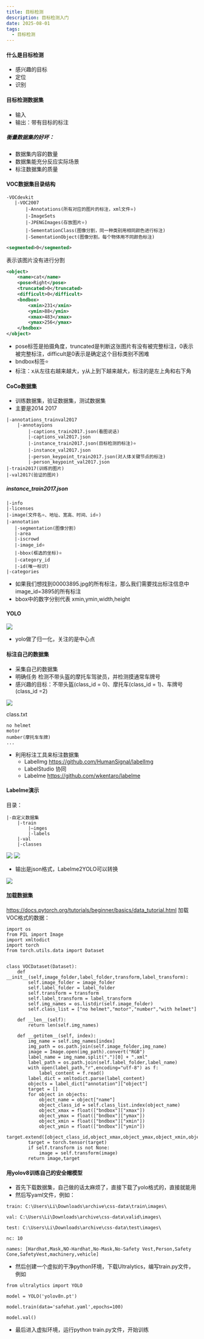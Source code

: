 ```yaml
---
title: 目标检测
description: 目标检测入门
date: 2025-08-01
tags:
  - 目标检测
---
```


#### 什么是目标检测
* 感兴趣的目标
* 定位
* 识别

#### 目标检测数据集
* 输入
* 输出：带有目标的标注
##### 衡量数据集的好坏：
* 数据集内容的数量
* 数据集能充分反应实际场景
* 标注数据集的质量 

#### VOC数据集目录结构
``` tree
-VOCdevkit
   |-VOC2007
       |-Annotations(所有对应的图片的标注，xml文件⭐)
       |-ImageSets
       |-JPENGImages(存放图片⭐)
       |-SementationClass(图像分割，同一种类别用相同颜色进行标注)
       |-SementationObject(图像分割，每个物体用不同颜色标注)
```
```xml
<segmented>0</segmented>
```
表示该图片没有进行分割
```xml
<object>
    <name>cat</name>
    <pose>Right</pose>
    <truncated>0</truncated>
    <difficult>0</difficult>
    <bndbox>
        <xmin>231</xmin>
        <ymin>88</ymin>
        <xmax>483</xmax>
        <ymax>256</ymax>
    </bndbox>
</object>
```
* pose标签是拍摄角度，truncated是判断这张图片有没有被完整标注，0表示被完整标注，difficult是0表示是确定这个目标类别不困难
* bndbox标签⭐
* 标注：x从左往右越来越大，y从上到下越来越大，标注的是左上角和右下角

#### CoCo数据集
* 训练数据集，验证数据集，测试数据集
* 主要是2014 2017
```
|-annotations_trainval2017
    |-annotayions
        |-captions_train2017.json(看图说话)
        |-captions_val2017.json
        |-instance_train2017.json(目标检测的标注)⭐
        |-instance_val2017.json
        |-person_keypoint_train2017.json(对人体关键节点的标注)
        |-person_keypoint_val2017.json
|-train2017(训练的图片)
|-val2017(验证的图片)
```
##### instance_train2017.json
```
|-info
|-licenses
|-image(文件名⭐、地址、宽高、时间、id⭐)
|-annotation
   |-segmentation(图像分割)
   |-area
   |-iscrowd
   |-image_id⭐
   |-bbox(框选的坐标)⭐
   |-category_id
   |-id(唯一标识)
|-categories
```
* 如果我们想找到00003895.jpg的所有标注，那么我们需要找出标注信息中image_id=3895的所有标注
* bbox中的数字分别代表 xmin,ymin,width,height
#### YOLO

<img src="/public/目标检测1.jpg">

* yolo做了归一化，关注的是中心点
#### 标注自己的数据集
* 采集自己的数据集
* 明确任务 检测不带头盔的摩托车驾驶员，并检测摸通常车牌号
* 感兴趣的目标：不带头盔(class_id = 0)、摩托车(class_id = 1)、车牌号(class_id =2)


<img src="/public/目标检测2.png">

class.txt
```
no helmet
motor
number(摩托车车牌)
...
```
* 利用标注工具来标注数据集
   * Labellmg https://github.com/HumanSignal/labelImg
   * LabelStudio 协同
   * Labelme  https://github.com/wkentaro/labelme
#### Labelme演示
目录：
```
|-自定义数据集
    |-train
        |—imges
        |-labels
    |-val
    |-classes
```
<img src="/public/目标检测4.png">
<img src="/public/目标检测3.png">

* 输出是json格式，Labelme2YOLO可以转换

<img src="/public/目标检测5.jpg">

#### 加载数据集
https://docs.pytorch.org/tutorials/beginner/basics/data_tutorial.html
加载VOC格式的数据：
```
import os
from PIL import Image
import xmltodict
import torch
from torch.utils.data import Dataset


class VOCDataset(Dataset):
    def __init__(self,image_folder,label_folder,transform,label_transform):
        self.image_folder = image_folder
        self.label_folder = label_folder
        self.transform = transform
        self.label_transform = label_transform
        self.img_names = os.listdir(self.image_folder)
        self.class_list = ["no helmet","motor","number","with helmet"]

    def __len__(self):
        return len(self.img_names)

    def __getitem__(self, index):
        img_name = self.img_names[index]
        img_path = os.path.join(self.image_folder,img_name)
        image = Image.open(img_path).convert("RGB")
        label_name = img_name.split(".")[0] + ".xml"
        label_path = os.path.join(self.label_folder,label_name)
        with open(label_path,"r",encoding="utf-8") as f:
            label_content = f.read()
        label_dict = xmltodict.parse(label_content)
        objects = label_dict["annotation"]["object"]
        target = []
        for object in objects:
            object_name = object["name"]
            object_class_id = self.class_list.index(object_name)
            object_xmax = float(["bndbox"]["xmax"])
            object_ymax = float(["bndbox"]["ymax"])
            object_xmin = float(["bndbox"]["xmin"])
            object_ymin = float(["bndbox"]["ymin"])
            target.extend([object_class_id,object_xmax,object_ymax,object_xmin,object_ymin])
        target = torch.tensor(target)
        if self.transform is not None:
            image = self.transform(image)
        return image,target
```

#### 用yolov8训练自己的安全帽模型

* 首先下载数据集，自己做的话太麻烦了，直接下载了yolo格式的，直接就能用
* 然后写yaml文件，例如：
```
train: C:\Users\Li\Downloads\archive\css-data\train\images\

val: C:\Users\Li\Downloads\archive\css-data\valid\images\
 
test: C:\Users\Li\Downloads\archive\css-data\test\images\

nc: 10

names: [Hardhat,Mask,NO-Hardhat,No-Mask,No-Safety Vest,Person,Safety Cone,SafetyVest,machinery,vehicle]
```
* 然后创建一个虚拟的干净python环境，下载Ultralytics，编写train.py文件，例如
```
from ultralytics import YOLO

model = YOLO('yolov8n.pt')

model.train(data='safehat.yaml',epochs=100)

model.val()
```
* 最后进入虚拟环境，运行python train.py文件，开始训练
